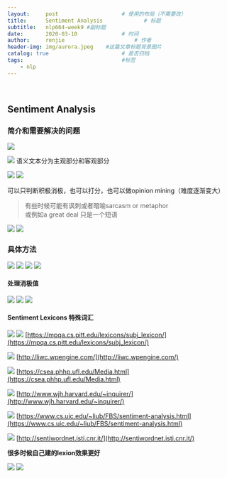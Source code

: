 ```yaml
---
layout:     post                    # 使用的布局（不需要改）
title:      Sentiment Analysis             # 标题 
subtitle:   nlp664-week9 #副标题
date:       2020-03-10              # 时间
author:     renjie                      # 作者
header-img: img/aurora.jpeg    #这篇文章标题背景图片
catalog: true                       # 是否归档
tags:                               #标签
    - nlp
---
```

<font size="4"></font><br />
## Sentiment Analysis

### 简介和需要解决的问题
![](https://tva1.sinaimg.cn/large/00831rSTgy1gco0sbq8hnj31ao0tyn12.jpg)

![](https://tva1.sinaimg.cn/large/00831rSTgy1gco0vcgezij31900u0gqg.jpg)
语义文本分为主观部分和客观部分

![](https://tva1.sinaimg.cn/large/00831rSTgy1gco0x3pdqqj317l0u0n4w.jpg)
![](https://tva1.sinaimg.cn/large/00831rSTgy1gco151a4wsj316f0u0n2p.jpg)

可以只判断积极消极，也可以打分，也可以做opinion mining（难度逐渐变大）

> 有些时候可能有讽刺或者暗喻sarcasm or metaphor  
> 或例如a great deal 只是一个短语

![](https://tva1.sinaimg.cn/large/00831rSTgy1gco1nz6uk9j31cz0u0gso.jpg)
![](https://tva1.sinaimg.cn/large/00831rSTgy1gco1obkz2ej31970u079w.jpg)

### 具体方法
![](https://tva1.sinaimg.cn/large/00831rSTgy1gco1pgoo4qj31dg0u0gr8.jpg)
![](https://tva1.sinaimg.cn/large/00831rSTgy1gco2hu0939j31c40u0ae2.jpg)
![](https://tva1.sinaimg.cn/large/00831rSTgy1gco2is1632j315m0f2gnu.jpg)
![](https://tva1.sinaimg.cn/large/00831rSTgy1gco2k4j8saj318u0s6q6s.jpg)
#### 处理消极值
![](https://tva1.sinaimg.cn/large/00831rSTgy1gco2kszz1hj318v0u0gqu.jpg)
![](https://tva1.sinaimg.cn/large/00831rSTgy1gco2o3i14kj319g0sg794.jpg)
![](https://tva1.sinaimg.cn/large/00831rSTgy1gco2obubj0j318b0u0wk9.jpg)

#### Sentiment Lexicons 特殊词汇
![](https://tva1.sinaimg.cn/large/00831rSTgy1gco2svzm5nj319k0sa0ya.jpg)
![](https://tva1.sinaimg.cn/large/00831rSTgy1gco2wb30cbj319r0u0qb4.jpg)
[https://mpqa.cs.pitt.edu/lexicons/subj_lexicon/](https://mpqa.cs.pitt.edu/lexicons/subj_lexicon/)

![](https://tva1.sinaimg.cn/large/00831rSTgy1gco2xjee2fj31aw0u00xz.jpg)
[http://liwc.wpengine.com/](http://liwc.wpengine.com/)

![](https://tva1.sinaimg.cn/large/00831rSTgy1gco2y48mcoj31a60u0dlj.jpg)
[https://csea.phhp.ufl.edu/Media.html](https://csea.phhp.ufl.edu/Media.html)

![](https://tva1.sinaimg.cn/large/00831rSTgy1gco2z0jczfj313r0u0n3c.jpg)
[http://www.wjh.harvard.edu/~inquirer/](http://www.wjh.harvard.edu/~inquirer/)

![](https://tva1.sinaimg.cn/large/00831rSTgy1gco2zpthwqj315m0mqdja.jpg)
[https://www.cs.uic.edu/~liub/FBS/sentiment-analysis.html](https://www.cs.uic.edu/~liub/FBS/sentiment-analysis.html)

![](https://tva1.sinaimg.cn/large/00831rSTgy1gco30auc23j31ai0rk0xo.jpg)
[http://sentiwordnet.isti.cnr.it/](http://sentiwordnet.isti.cnr.it/)


**很多时候自己建的lexion效果更好**

![](https://tva1.sinaimg.cn/large/00831rSTgy1gco35fmzutj31780eomzv.jpg)
![](https://tva1.sinaimg.cn/large/00831rSTgy1gco36224klj318y0m8jv2.jpg)
